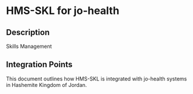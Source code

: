 # HMS-SKL for jo-health

## Description

Skills Management

## Integration Points

This document outlines how HMS-SKL is integrated with jo-health systems in Hashemite Kingdom of Jordan.
